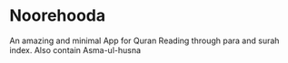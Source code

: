 # Noorehooda
An amazing and minimal App for Quran Reading through para and surah index.
Also contain Asma-ul-husna
